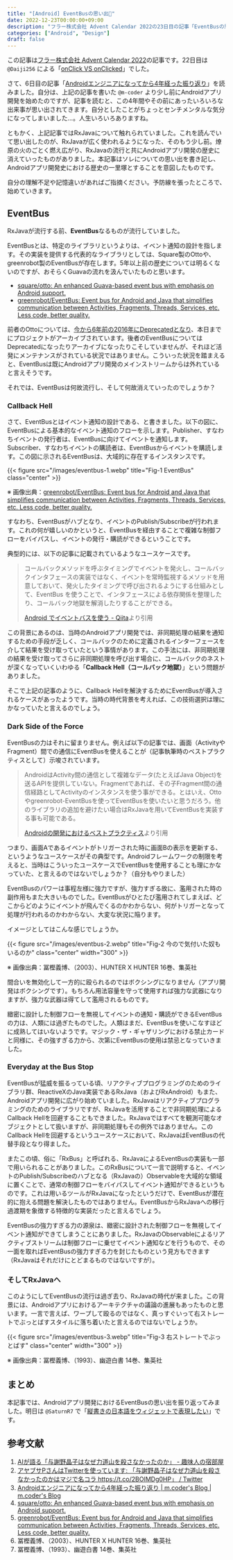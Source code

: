 ```yaml
---
title: "[Android] EventBusの思い出🚌"
date: 2022-12-23T00:00:00+09:00
description: "フラー株式会社 Advent Calendar 2022の23日目の記事「EventBusの思い出🚌」です。"
categories: ["Android", "Design"]
draft: false
---
```


この記事は[フラー株式会社 Advent Calendar 2022](https://qiita.com/advent-calendar/2022/fuller-inc)の記事です。22日目は `@Daiji256` による「[onClick VS onClicked](https://daiji256.github.io/posts/diary/onclick-onclicked/)」でした。

さて、6日目の記事「[Androidエンジニアになってから4年経った振り返り](https://nanaten.github.io/blog/for-four-years/)」を読みました。自分は、上記の記事を書いた `@m-coder` より少し前にAndroidアプリ開発を始めたのですが、記事を読むと、この4年間やその前にあったいろいろな出来事が思い出されてきます。自分としたことがちょっとセンチメンタルな気分になってしまいました...。人生いろいろありますね。

ともかく、上記記事ではRxJavaについて触れられていました。これを読んでいて思い出したのが、RxJavaが広く使われるようになった、そのもう少し前。燎原の火のごとく燃え広がり、RxJavaの流行と共にAndroidアプリ開発の歴史に消えていったものがありました。本記事はソレについての思い出を書き記し、Androidアプリ開発史における歴史の一里塚とすることを意図したものです。

自分の理解不足や記憶違いがあればご指摘ください。予防線を張ったところで、始めていきます。

## EventBus

RxJavaが流行する前、**EventBus**なるものが流行していました。

EventBusとは、特定のライブラリというよりは、イベント通知の設計を指します。その実装を提供する代表的なライブラリとしては、Square製のOttoや、greenrobot製のEventBusが存在します。5年以上前の歴史については明るくないのですが、おそらくGuavaの流れを汲んでいたものと思います。

- [square/otto: An enhanced Guava-based event bus with emphasis on Android support.](https://github.com/square/otto)
- [greenrobot/EventBus: Event bus for Android and Java that simplifies communication between Activities, Fragments, Threads, Services, etc. Less code, better quality.](https://github.com/greenrobot/EventBus)

前者のOttoについては、[今から6年前の2016年にDeprecatedとなり](https://github.com/square/otto/commit/008bd6e3bf979522fee36a5c73036dcf0a7fa486)、本日までにプロジェクトがアーカイブされています。後者のEventBusについてはDeprecatedになったりアーカイブになったりこそしていませんが、それほど活発にメンテナンスがされている状況ではありません。こういった状況を踏まえると、EventBusは既にAndroidアプリ開発のメインストリームからは外れていると言えそうです。

それでは、EventBusは何故流行し、そして何故消えていったのでしょうか？

### Callback Hell

さて、EventBusとはイベント通知の設計である、と書きました。以下の図に、EventBusによる基本的なイベント通知のフローを示します。Publisher、すなわちイベントの発行者は、EventBusに向けてイベントを通知します。Subscriber、すなわちイベントの購読者は、EventBusからイベントを購読します。この図に示されるEventBusは、大域的に存在するインスタンスです。

{{< figure src="/images/eventbus-1.webp" title="Fig-1 EventBus" class="center" >}}

※ 画像出典：[greenrobot/EventBus: Event bus for Android and Java that simplifies communication between Activities, Fragments, Threads, Services, etc. Less code, better quality.](https://github.com/greenrobot/EventBus)

すなわち、EventBusがハブとなり、イベントのPublish/Subscribeが行われます。これの何が嬉しいのかというと、EventBusを経由することで複雑な制御フローをバイパスし、イベントの発行・購読ができるということです。

典型的には、以下の記事に記載されているようなユースケースです。

> コールバックメソッドを呼ぶタイミングでイベントを発火し、コールバックインタフェースの実装ではなく、イベントを常時監視するメソッドを用意しておいて、発火したタイミングで呼び出されるようにする仕組みとして、EventBus を使うことで、インタフェースによる依存関係を整理したり、コールバック地獄を解消したりすることができる。
> 
> [Android でイベントバスを使う - Qiita](https://qiita.com/KeithYokoma/items/793aaac6994c9242808f)より引用

この背景にあるのは、当時のAndroidアプリ開発では、非同期処理の結果を通知するための手段が乏しく、コールバックのために定義されるインターフェースを介して結果を受け取っていたという事情があります。この手法には、非同期処理の結果を受け取ってさらに非同期処理を呼び出す場合に、コールバックのネストが深くなっていくいわゆる「**Callback Hell（コールバック地獄）**」という問題がありました。

そこで上記の記事のように、Callback Hellを解決するためにEventBusが導入されるケースがあったようです。当時の時代背景を考えれば、この技術選択は理にかなっていたと言えるのでしょう。

### Dark Side of the Force

EventBusの力はそれに留まりません。例えば以下の記事では、画面（ActivityやFragment）間での通信にEventBusを使えることが（記事執筆時のベストプラクティスとして）示唆されています。

> AndroidはActivity間の通信として複雑なデータ(たとえばJava Object)を送るAPIを提供していない。Fragmentであれば、その子Fragment間の通信経路としてActivityのインスタンスを使う事ができる。とはいえ、Ottoやgreenrobot-EventBusを使ってEventBusを使いたいと思うだろう。他のライブラリの追加を避けたい場合はRxJavaを用いてEventBusを実装する事も可能である。
> 
> [Androidの開発におけるベストプラクティス](https://github.com/futurice/android-best-practices/blob/master/translations/Japanese/README.ja.md)より引用

つまり、画面Aであるイベントがトリガーされた時に画面Bの表示を更新する、というようなユースケースがその典型です。Androidフレームワークの制限を考えると、当時はこういったユースケースでEventBusを使用することも理にかなっていた、と言えるのではないでしょうか？（自分もやりました）

EventBusのパワーは事程左様に強力ですが、強力すぎる故に、濫用された時の副作用もまた大きいものでした。EventBusがひとたび濫用されてしまえば、どこからどのようにイベントが飛んでくるのかわからない、何がトリガーとなって処理が行われるのかわからない、大変な状況に陥ります。

イメージとしてはこんな感じでしょうか。

{{< figure src="/images/eventbus-2.webp" title="Fig-2 今ので気付いた奴もいるのか" class="center" width="300" >}}

※ 画像出典：冨樫義博、（2003）、HUNTER X HUNTER 16巻、集英社

間合いを無効化して一方的に殴られるのではボクシングになりません（アプリ開発はボクシングです）。もちろん用法容量を守って使用すれば強力な武器になりますが、強力な武器は得てして濫用されるものです。

緻密に設計した制御フローを無視してイベントの通知・購読ができるEventBusの力は、人類には過ぎたものでした。人類はまだ、EventBusを使いこなすほどに成熟してはいないようです。マジック・ザ・ギャザリングにおける禁止カードと同様に、その強すぎる力から、次第にEventBusの使用は禁忌となっていきました。

### Everyday at the Bus Stop

EventBusが猛威を振るっている頃、リアクティブプログラミングのためのライブラリ群、ReactiveXのJava実装であるRxJava（およびRxAndroid）もまた、Androidアプリ開発に広がり始めていました。RxJavaはリアクティブプログラミングのためのライブラリですが、RxJavaを活用することで非同期処理によるCallback Hellを回避することもできました。RxJavaではすべてを観測可能なオブジェクトとして扱いますが、非同期処理もその例外ではありません。このCallback Hellを回避するというユースケースにおいて、RxJavaはEventBusの代替手段となり得ました。

またこの頃、俗に「RxBus」と呼ばれる、RxJavaによるEventBusの実装も一部で用いられることがありました。このRxBusについて一言で説明すると、イベントのPublish/Subscribeのハブとなる（RxJavaの）Observableを大域的な領域に置くことで、通常の制御フローをバイパスしてイベント通知ができるというものです。これは用いるツールがRxJavaになったというだけで、EventBusが潜在的に抱える問題を解決したものではありません。EventBusからRxJavaへの移行過渡期を象徴する特徴的な実装だったと言えるでしょう。

EventBusの強力すぎる力の源泉は、緻密に設計された制御フローを無視してイベント通知ができてしまうことにありました。RxJavaのObservableによるリアクティブストリームは制御フローに乗せてイベント通知などを行うもので、その一面を取ればEventBusの強力すぎる力を封じたものという見方もできます（RxJavaはそれだけにとどまるものではないですが）。

### そしてRxJavaへ

このようにしてEventBusの流行は過ぎ去り、RxJavaの時代が来ました。この背景には、Androidアプリにおけるアーキテクチャの議論の進展もあったものと思います。一言で言えば、ワープして殴るのではなく、真っすぐいって右ストレートでぶっとばすスタイルに落ち着いたと言えるのではないでしょうか。

{{< figure src="/images/eventbus-3.webp" title="Fig-3 右ストレートでぶっとばす" class="center" width="300" >}}

※ 画像出典：冨樫義博、（1993）、幽遊白書 14巻、集英社

## まとめ

本記事では、Androidアプリ開発におけるEventBusの思い出を振り返ってみました。明日は `@SaturnR7` で「[縦書きの日本語をウィジェットで表現したい](https://qiita.com/SaturnR7/items/48b40782609d3faf8f5d)」です。

## 参考文献

1. [AIが語る「与謝野晶子はなぜ力道山を殺さなかったのか」 - 趣味人の宿部屋](https://yadobeya.blog.fc2.com/blog-entry-4452.html)
2. [アヤブサPさんはTwitterを使っています: 「与謝野晶子はなぜ力道山を殺さなかったのかはマジで名コラ https://t.co/2BOIMDg0HP」 / Twitter](https://twitter.com/phoenix_ayabusa/status/1429042856358862853)
3. [Androidエンジニアになってから4年経った振り返り | m.coder's Blog | m.coder's Blog](https://nanaten.github.io/blog/for-four-years/)
4. [square/otto: An enhanced Guava-based event bus with emphasis on Android support.](https://github.com/square/otto)
5. [greenrobot/EventBus: Event bus for Android and Java that simplifies communication between Activities, Fragments, Threads, Services, etc. Less code, better quality.](https://github.com/greenrobot/EventBus)
6. 冨樫義博、（2003）、HUNTER X HUNTER 16巻、集英社
7. 冨樫義博、（1993）、幽遊白書 14巻、集英社
